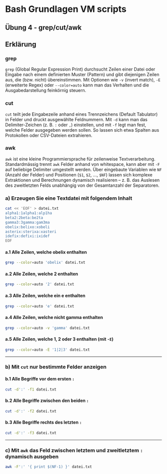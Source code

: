 # Bash Grundlagen VM scripts

## Übung 4 - grep/cut/awk

## Erklärung
### grep
`grep` (Global Regular Expression Print) durchsucht Zeilen einer Datei oder Eingabe nach einem definierten Muster (Pattern) und gibt diejenigen Zeilen aus, die (bzw. nicht) übereinstimmen. Mit Optionen wie `-v` (invert match), `-E` (erweiterte Regex) oder `--color=auto` kann man das Verhalten und die Ausgabedarstellung feinkörnig steuern.

### cut
`cut` teilt jede Eingabezeile anhand eines Trennzeichens (Default Tabulator) in Felder und druckt ausgewählte Feldnummern. Mit `-d` kann man das Delimiter-Zeichen (z. B. `:` oder `,`) einstellen, und mit `-f` legt man fest, welche Felder ausgegeben werden sollen. So lassen sich etwa Spalten aus Protokollen oder CSV-Dateien extrahieren.

### awk
`awk` ist eine kleine Programmiersprache für zeilenweise Text­verarbeitung. Standardmässig trennt `awk` Felder anhand von whitespace, kann aber mit `-F` auf beliebige Delimiter umgestellt werden. Über eingebaute Variablen wie `NF` (Anzahl der Felder) und Positionen (`$1`, `$2`, …, `$NF`) lassen sich komplexe Extraktionen und Berechnungen dynamisch realisieren – z. B. das Auslesen des zweitletzten Felds unabhängig von der Gesamt­anzahl der Separatoren.


### a) Erzeugen Sie eine Textdatei mit folgendem Inhalt
```bash
cat << 'EOF' > datei.txt
alpha1:1alpha1:alp1ha
beta2:2beta:be2ta
gamma3:3gamma:gam3ma
obelix:belixo:xobeli
asterix:sterixa:xasteri
idefix:defixi:ixidef
EOF
```

#### a.1 Alle Zeilen, welche **obelix** enthalten
```bash
grep --color=auto 'obelix' datei.txt
```

#### a.2 Alle Zeilen, welche **2** enthalten
```bash
grep --color=auto '2' datei.txt
```

#### a.3 Alle Zeilen, welche ein **e** enthalten
```bash
grep --color=auto 'e' datei.txt
```

#### a.4 Alle Zeilen, welche **nicht** gamma enthalten
```bash
grep --color=auto -v 'gamma' datei.txt
```

#### a.5 Alle Zeilen, welche **1, 2 oder 3** enthalten (mit `-E`)
```bash
grep --color=auto -E '1|2|3' datei.txt
```

---

### b) Mit `cut` nur bestimmte Felder anzeigen

#### b.1 Alle Begriffe **vor** dem ersten `:`
```bash
cut -d':' -f1 datei.txt
```

#### b.2 Alle Begriffe **zwischen** den beiden `:`
```bash
cut -d':' -f2 datei.txt
```

#### b.3 Alle Begriffe **rechts** des letzten `:`
```bash
cut -d':' -f3 datei.txt
```

---

### c) Mit `awk` das Feld zwischen letztem und zweitletztem `:` dynamisch ausgeben
```bash
awk -F':' '{ print $(NF-1) }' datei.txt
```

